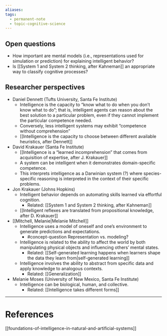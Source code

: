 ```yaml
---
aliases: 
tags:
  - permanent-note
  - topic-cognitive-science
---
```


## Open questions
- How important are mental models (i.e., representations used for simulation or prediction) for explaining intelligent behavior?
- Is [[System 1 and System 2 thinking, after Kahneman]] an appropriate way to classify cognitive processes?

## Researcher perspectives

- Daniel Dennett (Tufts University, Santa Fe Institute)
	- Intelligence is the capacity to “know what to do when you don’t know what to do”; that is, intelligent agents can reason about the best solution to a particular problem, even if they cannot implement the particular competence needed.
	- Conversely, less intelligent systems may exhibit “competence without comprehension”
	- [[Intelligence is the capacity to choose between different available heuristics, after Dennett]]
- David Krakauer (Santa Fe Institute)
	- [[Intelligence is a “learned incomprehension” that comes from acquisition of expertise, after J. Krakauer]]
	- A system can be intelligent when it demonstrates domain-specific competence.
	- This interprets intelligence as a Darwinian system (?) where species-specific reasoning is interpreted in the context of their specific problems.
- Jon Krakauer (Johns Hopkins)
	- Intelligent behavior depends on automating skills learned via effortful cognition.
		- Related: [[System 1 and System 2 thinking, after Kahneman]]
	- [[Intelligent reflexes are translated from propositional knowledge, after D. Krakauer]]
- [[Mitchell, Melanie|Melanie Mitchell]]
	- Intelligence uses a model of oneself and one’s environment to generate predictions and expectations.
		- #concept-question Representation vs. modeling?
	- Intelligence is related to the ability to affect the world by both manipulating physical objects and influencing others’ mental states.
		- Related: [[Self-generated learning happens when learners shape the data they learn from|self-generated learning]]
	- Intelligence involves the ability to abstract from specific data and apply knowledge to analogous contexts.
		- Related: [[Generalization]]
- Melanie Moses (University of New Mexico, Santa Fe Institute)
	- Intelligence can be biological, human, and collective.
		- Related: [[Intelligence takes different forms]]


---
# References

[[foundations-of-intelligence-in-natural-and-artificial-systems]]